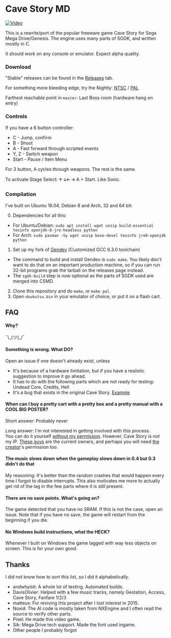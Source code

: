 # Cave Story MD
[![Video](http://img.youtube.com/vi/aZU133ekDVk/0.jpg)](http://www.youtube.com/watch?v=aZU133ekDVk)

This is a rewrite/port of the popular freeware game Cave Story for Sega Mega Drive/Genesis.
The engine uses many parts of SGDK, and written mostly in C.

It should work on any console or emulator. Expect alpha quality.

### Download
"Stable" releases can be found in the [Releases](https://github.com/andwn/cave-story-md/releases) tab.

For something more bleeding edge, try the Nightly: [NTSC](http://www.cavestory.org/md/nightly.zip) / [PAL](http://www.cavestory.org/md/nightlypal.zip) <br/>

Farthest reachable point in `master`: Last Boss room (hardware hang on entry)

### Controls
If you have a 6 button controller:

- C - Jump, confirm
- B - Shoot
- A - Fast forward through scripted events
- Y, Z - Switch weapon
- Start - Pause / Item Menu

For 3 button, A cycles through weapons. The rest is the same.

To activate Stage Select: 🡩 🡫🡨 🡪  A + Start. Like Sonic. 

### Compilation
I've built on Ubuntu 16.04, Debian 8 and Arch, 32 and 64 bit:

0. Dependencies for all this:
  - For Ubuntu/Debian: `sudo apt install wget unzip build-essential texinfo openjdk-8-jre-headless python`
  - For Arch: `sudo pacman -Sy wget unzip base-devel texinfo jre8-openjdk python`
1. Set up my fork of [Gendev](https://github.com/andwn/gendev.git) (Customized GCC 6.3.0 toolchain)
  - The command to build and install Gendev is `sudo make`. You likely don't want to do that on an important production machine, so if you can run 32-bit programs grab the tarball on the releases page instead.
  - The `sgdk-build` step is now optional as the parts of SGDK used are merged into CSMD.
2. Clone this repository and do `make`, or `make pal`.
3. Open `doukutsu.bin` in your emulator of choice, or put it on a flash cart.

## FAQ
#### Why?
¯\\\_(ツ)\_/¯

#### Something is wrong. What DO?
Open an issue if one doesn't already exist, unless

- It's because of a hardware limitation, but if you have a realistic suggestion to improve it go ahead.
- It has to do with the following parts which are not ready for testing: Undead Core, Credits, Hell
- It's a bug that exists in the original Cave Story. [Example](https://www.youtube.com/watch?v=HFzS0bpc5kA)

#### When can I buy a pretty cart with a pretty box and a pretty manual with a COOL BIG POSTER?
Short answer: Probably never

Long answer: I'm not interested in getting involved with this process. <br />
You can do it yourself [without my permission](LICENSE). However, Cave Story is *not* my IP. 
[These guys](http://www.nicalis.com/) are the current owners, and perhaps you will need [the creator](http://studiopixel.jp/)'s permission too.

#### The music slows down when the gameplay slows down in 0.4 but 0.3 didn't do that
My reasoning: It's better than the random crashes that would happen every time I forgot to disable interrupts. 
This also motivates me more to actually get rid of the lag in the few parts where it is still present.

#### There are no save points. What's going on?
The game detected that you have no SRAM. If this is not the case, open an issue.
Note that if you have no save, the game will restart from the beginning if you die.

#### No Windows build instructions, what the HECK?
Whenever I built on Windows the game lagged with way less objects on screen. This is for your own good.

## Thanks
I did not know how to sort this list, so I did it alphabetically.

- andwhyisit: A whole lot of testing. Automated builds.
- DavisOlivier: Helped with a few music tracks, namely Gestation, Access, Cave Story, Fanfare 1/2/3
- matteus: For reviving this project after I lost interest in 2015.
- Noxid: The AI code is mostly taken from NXEngine and I often read the source to verify other parts.
- Pixel: He made this video game.
- Sik: Mega Drive tech support. Made the font used ingame.
- Other people I probably forgot
